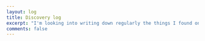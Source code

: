 ```yaml
---
layout: log
title: Discovery log
excerpt: "I'm looking into writing down regularly the things I found on the road."
comments: false
---
```

